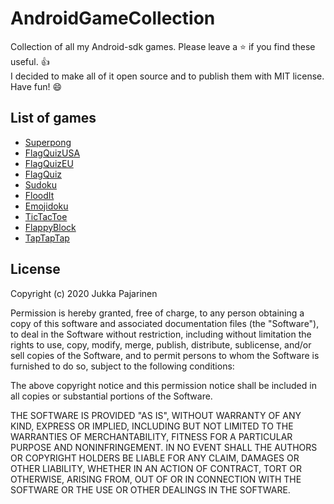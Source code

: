 # AndroidGameCollection
Collection of all my Android-sdk games. Please leave a :star: if you find these useful. :+1:  
I decided to make all of it open source and to publish them with MIT license. Have fun! :smile:

## List of games

* [Superpong](https://play.google.com/store/apps/details?id=fi.jukkaboyar.colorpong)
* [FlagQuizUSA](https://play.google.com/store/apps/details?id=fi.jukkapajarinen.flagquizusa)
* [FlagQuizEU](https://play.google.com/store/apps/details?id=fi.jukkapajarinen.flagquizeu)
* [FlagQuiz](https://play.google.com/store/apps/details?id=fi.jukkapajarinen.flagquiz)
* [Sudoku](https://play.google.com/store/apps/details?id=fi.jukkapajarinen.supersudoku)
* [FloodIt](https://play.google.com/store/apps/details?id=fi.jukkapajarinen.floodit)
* [Emojidoku](https://play.google.com/store/apps/details?id=fi.jukkapajarinen.emojidoku)
* [TicTacToe](https://play.google.com/store/apps/details?id=fi.jukkapajarinen.tictactoe)
* [FlappyBlock](https://play.google.com/store/apps/details?id=fi.jukkapajarinen.flappyblock)
* [TapTapTap](https://play.google.com/store/apps/details?id=fi.jukkapajarinen.taptaptap)

## License

Copyright (c) 2020 Jukka Pajarinen

Permission is hereby granted, free of charge, to any person obtaining a copy of this software and associated documentation files (the "Software"), to deal in the Software without restriction, including without limitation the rights to use, copy, modify, merge, publish, distribute, sublicense, and/or sell copies of the Software, and to permit persons to whom the Software is furnished to do so, subject to the following conditions:

The above copyright notice and this permission notice shall be included in all copies or substantial portions of the Software.

THE SOFTWARE IS PROVIDED "AS IS", WITHOUT WARRANTY OF ANY KIND, EXPRESS OR IMPLIED, INCLUDING BUT NOT LIMITED TO THE WARRANTIES OF MERCHANTABILITY, FITNESS FOR A PARTICULAR PURPOSE AND NONINFRINGEMENT. IN NO EVENT SHALL THE AUTHORS OR COPYRIGHT HOLDERS BE LIABLE FOR ANY CLAIM, DAMAGES OR OTHER LIABILITY, WHETHER IN AN ACTION OF CONTRACT, TORT OR OTHERWISE, ARISING FROM, OUT OF OR IN CONNECTION WITH THE SOFTWARE OR THE USE OR OTHER DEALINGS IN THE SOFTWARE.

